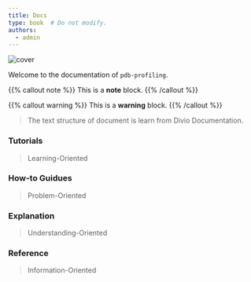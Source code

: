 ```yaml
---
title: Docs
type: book  # Do not modify.
authors:
  - admin
---
```


![cover](https://user-images.githubusercontent.com/43134199/95018149-58cfc200-0690-11eb-9e64-760faec5130f.png)

Welcome to the documentation of `pdb-profiling`.

{{% callout note %}}
This is a __note__ block.
{{% /callout %}}

{{% callout warning %}}
This is a __warning__ block.
{{% /callout %}}

> The text structure of document is learn from Divio Documentation.

### Tutorials

> Learning-Oriented

### How-to Guidues

> Problem-Oriented

### Explanation

> Understanding-Oriented

### Reference

> Information-Oriented